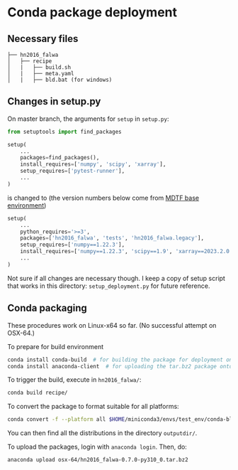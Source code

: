 # Conda package deployment

## Necessary files

```
├── hn2016_falwa
│   ├── recipe
│   |   ├── build.sh
│   |   ├── meta.yaml
│   |   ├── bld.bat (for windows)
```

## Changes in setup.py

On master branch, the arguments for `setup` in `setup.py`:

```python
from setuptools import find_packages

setup(
    ...
    packages=find_packages(),
    install_requires=['numpy', 'scipy', 'xarray'],
    setup_requires=['pytest-runner'],
    ...
)
```
is changed to (the version numbers below come from [MDTF base environment](https://github.com/NOAA-GFDL/MDTF-diagnostics/blob/main/src/conda/env_base.yml))
```python
setup(
    ...
    python_requires='>=3',
    packages=['hn2016_falwa', 'tests', 'hn2016_falwa.legacy'],
    setup_requires=['numpy==1.22.3'],
    install_requires=['numpy==1.22.3', 'scipy==1.9', 'xarray==2023.2.0'],
    ...
)
```
Not sure if all changes are necessary though. I keep a copy of setup script that works in this directory: `setup_deployment.py` for future reference.

## Conda packaging

These procedures work on Linux-x64 so far. (No successful attempt on OSX-64.)

To prepare for build environment
```bash
conda install conda-build  # for building the package for deployment onto anaconda
conda install anaconda-client  # for uploading the tar.bz2 package onto anaconda channel
```

To trigger the build, execute in `hn2016_falwa/`:
```bash
conda build recipe/
```

To convert the package to format suitable for all platforms:
```bash
conda convert -f --platform all $HOME/miniconda3/envs/test_env/conda-bld/linux-64/hn2016_falwa-0.7.0-py310_0.tar.bz2 -o outputdir/
```
You can then find all the distributions in the directory `outputdir/`.

To upload the packages, login with `anaconda login`. Then, do: 

```bash
anaconda upload osx-64/hn2016_falwa-0.7.0-py310_0.tar.bz2
```
